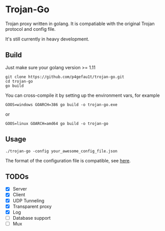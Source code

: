 # Trojan-Go

Trojan proxy written in golang. It is compatiable with the original Trojan protocol and config file. 

It's still currently in heavy development.


## Build

Just make sure your golang version >= 1.11


```
git clone https://github.com/p4gefau1t/trojan-go.git
cd trojan-go
go build
```

You can cross-compile it by setting up the environment vars, for example
```
GOOS=windows GOARCH=386 go build -o trojan-go.exe
```

or

```
GOOS=linux GOARCH=amd64 go build -o trojan-go
```

## Usage

```
./trojan-go -config your_awesome_config_file.json
```

The format of the configuration file is compatible, see [here](https://trojan-gfw.github.io/trojan/config).


## TODOs

- [x] Server
- [x] Client
- [x] UDP Tunneling
- [x] Transparent proxy
- [x] Log
- [ ] Database support
- [ ] Mux
